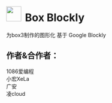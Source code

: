 # <img style="width:40px;margin-right:10px;" src="https://box3.codemao.cn/favicon.ico">Box Blockly</div>
为box3制作的图形化
基于 Google Blockly
## 作者&合作者：
1086爱编程</br>
小宏XeLa</br>
广安</br>
凌cloud</br>


